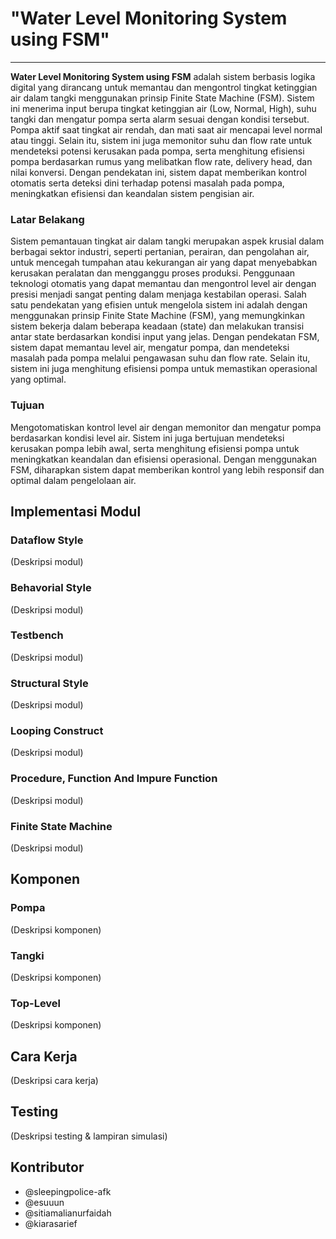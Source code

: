 # "Water Level Monitoring System using FSM"
---


**Water Level Monitoring System using FSM** adalah sistem berbasis logika digital yang dirancang untuk memantau dan mengontrol tingkat ketinggian air dalam tangki menggunakan prinsip Finite State Machine (FSM). Sistem ini menerima input berupa tingkat ketinggian air (Low, Normal, High), suhu tangki dan mengatur pompa serta alarm sesuai dengan kondisi tersebut. Pompa aktif saat tingkat air rendah, dan mati saat air mencapai level normal atau tinggi. Selain itu, sistem ini juga memonitor suhu dan flow rate untuk mendeteksi potensi kerusakan pada pompa, serta menghitung efisiensi pompa berdasarkan rumus yang melibatkan flow rate, delivery head, dan nilai konversi. Dengan pendekatan ini, sistem dapat memberikan kontrol otomatis serta deteksi dini terhadap potensi masalah pada pompa, meningkatkan efisiensi dan keandalan sistem pengisian air.

### Latar Belakang
Sistem pemantauan tingkat air dalam tangki merupakan aspek krusial dalam berbagai sektor industri, seperti pertanian, perairan, dan pengolahan air, untuk mencegah tumpahan atau kekurangan air yang dapat menyebabkan kerusakan peralatan dan mengganggu proses produksi. Penggunaan teknologi otomatis yang dapat memantau dan mengontrol level air dengan presisi menjadi sangat penting dalam menjaga kestabilan operasi. Salah satu pendekatan yang efisien untuk mengelola sistem ini adalah dengan menggunakan prinsip Finite State Machine (FSM), yang memungkinkan sistem bekerja dalam beberapa keadaan (state) dan melakukan transisi antar state berdasarkan kondisi input yang jelas. Dengan pendekatan FSM, sistem dapat memantau level air, mengatur pompa, dan mendeteksi masalah pada pompa melalui pengawasan suhu dan flow rate. Selain itu, sistem ini juga menghitung efisiensi pompa untuk memastikan operasional yang optimal.

### Tujuan
Mengotomatiskan kontrol level air dengan memonitor dan mengatur pompa berdasarkan kondisi level air. Sistem ini juga bertujuan mendeteksi kerusakan pompa lebih awal, serta menghitung efisiensi pompa untuk meningkatkan keandalan dan efisiensi operasional. Dengan menggunakan FSM, diharapkan sistem dapat memberikan kontrol yang lebih responsif dan optimal dalam pengelolaan air.

## Implementasi Modul
### Dataflow Style
(Deskripsi modul)

### Behavorial Style 
(Deskripsi modul)

### Testbench
(Deskripsi modul)

### Structural Style
(Deskripsi modul)

### Looping Construct
(Deskripsi modul)

### Procedure, Function And Impure Function
(Deskripsi modul)

### Finite State Machine
(Deskripsi modul)

## Komponen
### Pompa
(Deskripsi komponen)

### Tangki
(Deskripsi komponen)

### Top-Level 
(Deskripsi komponen)

## Cara Kerja
(Deskripsi cara kerja)

## Testing
(Deskripsi testing & lampiran simulasi)

## Kontributor
- @sleepingpolice-afk
- @esuuun
- @sitiamalianurfaidah
- @kiarasarief 

